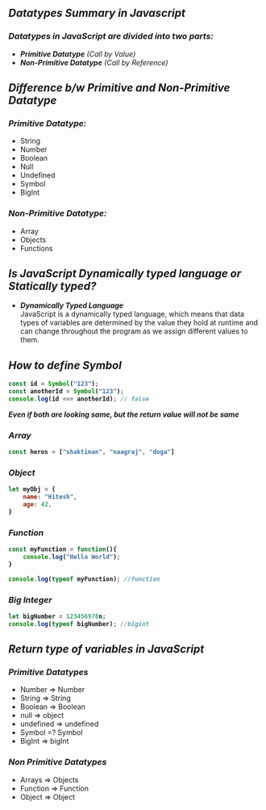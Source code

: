 ## _Datatypes Summary in Javascript_

### _Datatypes in JavaScript are divided into two parts:_
- _**Primitive Datatype** (Call by Value)_
- _**Non-Primitive Datatype** (Call by Reference)_

## _Difference b/w Primitive and Non-Primitive Datatype_
### **_Primitive Datatype:_**
- String
- Number
- Boolean
- Null
- Undefined
- Symbol
- BigInt

### **_Non-Primitive Datatype:_**
- Array
- Objects
- Functions

## _Is JavaScript Dynamically typed language or Statically typed?_
- **_Dynamically Typed Language_** <br>
JavaScript is a dynamically typed language, which means that data types of variables
are determined by the value they hold at runtime and can change throughout the program
as we assign different values to them.

## _How to define Symbol_
<b>

```js
const id = Symbol("123");
const anotherId = Symbol("123");
console.log(id === anotherId); // false
```
</b>

**_Even if both are looking same, but the return value will not be same_**

### _Array_
<b>

```js
const heros = ["shaktiman", "naagraj", "doga"]
```

### _Object_

```js
let myObj = {
    name: "Hitesh",
    age: 42,
}
```

### _Function_

```js
const myFunction = function(){
    console.log("Hello World");
}

console.log(typeof myFunction); //function
```

### _Big Integer_
```js
let bigNumber = 123456978n;
console.log(typeof bigNumber); //bigint
```
</b>

## _Return type of variables in JavaScript_
### _Primitive Datatypes_
- Number => Number
- String => String
- Boolean => Boolean
- null => object
- undefined => undefined
- Symbol =? Symbol
- BigInt => bigInt

### _Non Primitive Datatypes_
- Arrays => Objects
- Function => Function
- Object => Object























